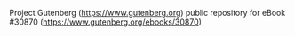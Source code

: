 Project Gutenberg (https://www.gutenberg.org) public repository for eBook #30870 (https://www.gutenberg.org/ebooks/30870)
